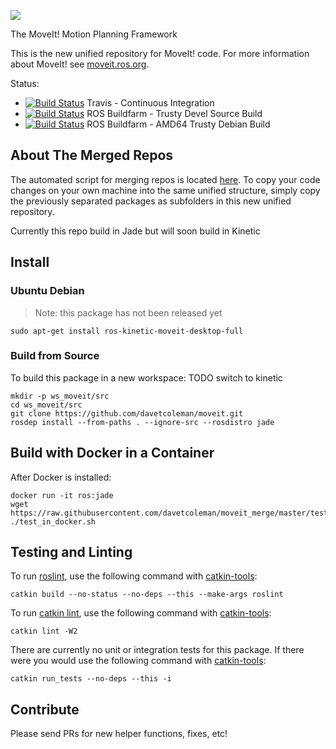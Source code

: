 ![](http://moveit.ros.org/wordpress/wp-content/uploads/2014/01/moveit-title-small.png)

The MoveIt! Motion Planning Framework

This is the new unified repository for MoveIt! code. For more information about MoveIt! see [moveit.ros.org](moveit.ros.org).

Status:

 * [![Build Status](https://travis-ci.org/davetcoleman/moveit.svg)](https://travis-ci.org/davetcoleman/moveit) Travis - Continuous Integration
 * [![Build Status](http://build.ros.org/buildStatus/icon?job=Jsrc_uT__moveit__ubuntu_trusty__source)](http://build.ros.org/view/Jsrc_uT/job/Jsrc_uT__moveit__ubuntu_trusty__source/) ROS Buildfarm - Trusty Devel Source Build
 * [![Build Status](http://build.ros.org/buildStatus/icon?job=Jbin_uT64__moveit__ubuntu_trusty_amd64__binary)](http://build.ros.org/view/Jbin_uT64/job/Jbin_uT64__moveit__ubuntu_trusty_amd64__binary/) ROS Buildfarm - AMD64 Trusty Debian Build

## About The Merged Repos

The automated script for merging repos is located [here](https://github.com/davetcoleman/moveit_merge/tree/master). To copy your code changes on your own machine into the same unified structure, simply copy the previously separated packages as subfolders in this new unified repository.

Currently this repo build in Jade but will soon build in Kinetic

## Install

### Ubuntu Debian

> Note: this package has not been released yet

    sudo apt-get install ros-kinetic-moveit-desktop-full

### Build from Source

To build this package in a new workspace:  TODO switch to kinetic

    mkdir -p ws_moveit/src
    cd ws_moveit/src
    git clone https://github.com/davetcoleman/moveit.git
    rosdep install --from-paths . --ignore-src --rosdistro jade

## Build with Docker in a Container

After Docker is installed:

    docker run -it ros:jade
    wget https://raw.githubusercontent.com/davetcoleman/moveit_merge/master/test_in_docker.sh
    ./test_in_docker.sh

## Testing and Linting

To run [roslint](http://wiki.ros.org/roslint), use the following command with [catkin-tools](https://catkin-tools.readthedocs.org/):

    catkin build --no-status --no-deps --this --make-args roslint

To run [catkin lint](https://pypi.python.org/pypi/catkin_lint), use the following command with [catkin-tools](https://catkin-tools.readthedocs.org/):

    catkin lint -W2

There are currently no unit or integration tests for this package. If there were you would use the following command with [catkin-tools](https://catkin-tools.readthedocs.org/):

    catkin run_tests --no-deps --this -i

## Contribute

Please send PRs for new helper functions, fixes, etc!
